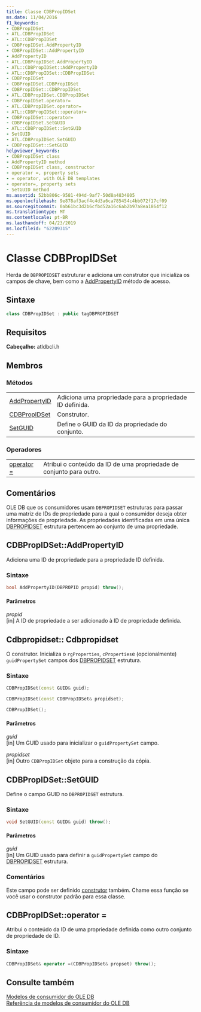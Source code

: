 ```yaml
---
title: Classe CDBPropIDSet
ms.date: 11/04/2016
f1_keywords:
- CDBPropIDSet
- ATL.CDBPropIDSet
- ATL::CDBPropIDSet
- CDBPropIDSet.AddPropertyID
- CDBPropIDSet::AddPropertyID
- AddPropertyID
- ATL.CDBPropIDSet.AddPropertyID
- ATL::CDBPropIDSet::AddPropertyID
- ATL::CDBPropIDSet::CDBPropIDSet
- CDBPropIDSet
- CDBPropIDSet.CDBPropIDSet
- CDBPropIDSet::CDBPropIDSet
- ATL.CDBPropIDSet.CDBPropIDSet
- CDBPropIDSet.operator=
- ATL.CDBPropIDSet.operator=
- ATL::CDBPropIDSet::operator=
- CDBPropIDSet::operator=
- CDBPropIDSet.SetGUID
- ATL::CDBPropIDSet::SetGUID
- SetGUID
- ATL.CDBPropIDSet.SetGUID
- CDBPropIDSet::SetGUID
helpviewer_keywords:
- CDBPropIDSet class
- AddPropertyID method
- CDBPropIDSet class, constructor
- operator =, property sets
- = operator, with OLE DB templates
- operator=, property sets
- SetGUID method
ms.assetid: 52bb806c-9581-494d-9af7-50d8a4834805
ms.openlocfilehash: 9e878af3acf4c4d3a6ca785454c4bb072f17cf09
ms.sourcegitcommit: 0ab61bc3d2b6cfbd52a16c6ab2b97a8ea1864f12
ms.translationtype: MT
ms.contentlocale: pt-BR
ms.lasthandoff: 04/23/2019
ms.locfileid: "62209315"
---
```

# <a name="cdbpropidset-class"></a>Classe CDBPropIDSet

Herda de `DBPROPIDSET` estruturar e adiciona um construtor que inicializa os campos de chave, bem como a [AddPropertyID](../../data/oledb/cdbpropidset-addpropertyid.md) método de acesso.

## <a name="syntax"></a>Sintaxe

```cpp
class CDBPropIDSet : public tagDBPROPIDSET
```

## <a name="requirements"></a>Requisitos

**Cabeçalho:** atldbcli.h

## <a name="members"></a>Membros

### <a name="methods"></a>Métodos

|||
|-|-|
|[AddPropertyID](#addpropertyid)|Adiciona uma propriedade para a propriedade ID definida.|
|[CDBPropIDSet](#cdbpropidset)|Construtor.|
|[SetGUID](#setguid)|Define o GUID da ID da propriedade do conjunto.|

### <a name="operators"></a>Operadores

|||
|-|-|
|[operator =](#op_equal)|Atribui o conteúdo da ID de uma propriedade de conjunto para outro.|

## <a name="remarks"></a>Comentários

OLE DB que os consumidores usam `DBPROPIDSET` estruturas para passar uma matriz de IDs de propriedade para a qual o consumidor deseja obter informações de propriedade. As propriedades identificadas em uma única [DBPROPIDSET](/previous-versions/windows/desktop/ms717981(v=vs.85)) estrutura pertencem ao conjunto de uma propriedade.

## <a name="addpropertyid"></a> CDBPropIDSet::AddPropertyID

Adiciona uma ID de propriedade para a propriedade ID definida.

### <a name="syntax"></a>Sintaxe

```cpp
bool AddPropertyID(DBPROPID propid) throw();
```

#### <a name="parameters"></a>Parâmetros

*propid*<br/>
[in] A ID de propriedade a ser adicionado à ID de propriedade definida.

## <a name="cdbpropidset"></a> Cdbpropidset:: Cdbpropidset

O construtor. Inicializa o `rgProperties`, `cProperties`e (opcionalmente) `guidPropertySet` campos dos [DBPROPIDSET](/previous-versions/windows/desktop/ms717981(v=vs.85)) estrutura.

### <a name="syntax"></a>Sintaxe

```cpp
CDBPropIDSet(const GUID& guid);

CDBPropIDSet(const CDBPropIDSet& propidset);

CDBPropIDSet();
```

#### <a name="parameters"></a>Parâmetros

*guid*<br/>
[in] Um GUID usado para inicializar o `guidPropertySet` campo.

*propidset*<br/>
[in] Outro `CDBPropIDSet` objeto para a construção da cópia.

## <a name="setguid"></a> CDBPropIDSet::SetGUID

Define o campo GUID no `DBPROPIDSET` estrutura.

### <a name="syntax"></a>Sintaxe

```cpp
void SetGUID(const GUID& guid) throw();
```

#### <a name="parameters"></a>Parâmetros

*guid*<br/>
[in] Um GUID usado para definir a `guidPropertySet` campo do [DBPROPIDSET](/previous-versions/windows/desktop/ms717981(v=vs.85)) estrutura.

### <a name="remarks"></a>Comentários

Este campo pode ser definido [construtor](../../data/oledb/cdbpropidset-cdbpropidset.md) também. Chame essa função se você usar o construtor padrão para essa classe.

## <a name="op_equal"></a> CDBPropIDSet::operator =

Atribui o conteúdo da ID de uma propriedade definida como outro conjunto de propriedade de ID.

### <a name="syntax"></a>Sintaxe

```cpp
CDBPropIDSet& operator =(CDBPropIDSet& propset) throw();
```

## <a name="see-also"></a>Consulte também

[Modelos de consumidor do OLE DB](../../data/oledb/ole-db-consumer-templates-cpp.md)<br/>
[Referência de modelos de consumidor do OLE DB](../../data/oledb/ole-db-consumer-templates-reference.md)